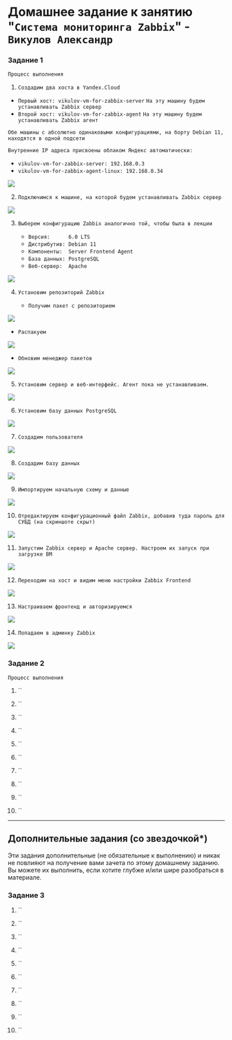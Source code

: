 # Домашнее задание к занятию "`Система мониторинга Zabbix`" - `Викулов Александр`

### Задание 1

`Процесс выполнения`

1. `Создадим два хоста в Yandex.Cloud`

  * `Первый хост: vikulov-vm-for-zabbix-server`
    `На эту машину будем устанавливать Zabbix сервер`
  * `Второй хост: vikulov-vm-for-zabbix-agent`
    `На эту машину будем устанавливать Zabbix агент`
    
  `Обе машины с абсолютно одинаковыми конфигурациями, на борту Debian 11, находятся в одной подсети`
  
  `Внутренние IP адреса присвоены облаком Яндекс автоматически:`
  
  * `vikulov-vm-for-zabbix-server: 192.168.0.3`
  * `vikulov-vm-for-zabbix-agent-linux: 192.168.0.34`
  
  <kbd> 
    <img src="https://github.com/AleksandrVikulov/08-02-zabbix-part-01/img/task01_img01.png">
  </kbd> 

2. `Подключимся к машине, на которой будем устанавливать Zabbix сервер`

  <kbd> 
    <img src="https://github.com/AleksandrVikulov/08-02-zabbix-part-01/img/task01_img02.png">
  </kbd> 

3. `Выберем конфигурацию Zabbix аналогично той, чтобы была в лекции`

   * `Версия:      6.0 LTS`
   * `Дистрибутив: Debian 11`
   * `Компоненты:  Server Frontend Agent`
   * `База данных: PostgreSQL`
   * `Веб-сервер:  Apache`
   
  <kbd> 
    <img src="https://github.com/AleksandrVikulov/08-02-zabbix-part-01/img/task01_img03.png">
  </kbd> 

4. `Установим репозиторий Zabbix`

   * `Получим пакет с репозиторием`

  <kbd> 
    <img src="https://github.com/AleksandrVikulov/08-02-zabbix-part-01/raw/master/img/task01_img04-1.png">
  </kbd> 
   
   * `Распакуем`

  <kbd> 
    <img src="https://github.com/AleksandrVikulov/08-02-zabbix-part-01/master/img/task01_img04-2.png">
  </kbd> 
   
   * `Обновим менеджер пакетов` 

  <kbd>
    <img src="https://github.com/AleksandrVikulov/08-02-zabbix-part-01/raw/main/img/task01_img04-3.png">
  </kbd>

5. `Установим сервер и веб-интерфейс. Агент пока не устанавливаем.`

  <kbd> 
    <img src="AleksandrVikulov.io/08-02-zabbix-part-01/img/task01_img05.png">
  </kbd>

6. `Установим базу данных PostgreSQL`

  <kbd>
    <img src="https://github.com/AleksandrVikulov/08-02-zabbix-part-01/raw/main/img/task01_img06.png">
  </kbd>

7. `Создадим пользователя`

  <kbd>
    <img src="https://github.com/AleksandrVikulov/08-02-zabbix-part-01/raw/main/img/task01_img07.png">
  </kbd>

8. `Создадим базу данных`

  <kbd>
    <img src="https://github.com/AleksandrVikulov/08-02-zabbix-part-01/raw/main/img/task01_img08.png">
  </kbd>

9. `Импортируем начальную схему и данные`

  <kbd>
    <img src="https://github.com/AleksandrVikulov/08-02-zabbix-part-01/raw/main/img/task01_img09.png">
  </kbd>

10. `Отредактируем конфигурационный файл Zabbix, добавив туда пароль для СУБД (на скриншоте скрыт)`

  <kbd>
    <img src="https://github.com/AleksandrVikulov/08-02-zabbix-part-01/raw/main/img/task01_img10.png">
  </kbd>
  
11. `Запустим Zabbix сервер и Apache сервер. Настроем их запуск при загрузке ВМ`

  <kbd>
    <img src="https://github.com/AleksandrVikulov/08-02-zabbix-part-01/raw/main/img/task01_img11.png">
  </kbd>
  
12. `Переходим на хост и видим меню настройки Zabbix Frontend`

  <kbd>
    <img src="https://github.com/AleksandrVikulov/08-02-zabbix-part-01/raw/main/img/task01_img12.png">
  </kbd>

13. `Настраиваем фронтенд и авторизируемся`

  <kbd>
    <img src="https://github.com/AleksandrVikulov/08-02-zabbix-part-01/raw/main/img/task01_img13.png">
  </kbd>

14. `Попадаем в админку Zabbix`

  <kbd>
    <img src="https://github.com/AleksandrVikulov/08-02-zabbix-part-01/raw/main/img/task01_img14.png">
  </kbd>
    

### Задание 2

`Процесс выполнения`

1. ``

2. ``

3. ``

4. ``

5. ``

6. ``

7. ``

8. ``

9. ``

10. ``

---
## Дополнительные задания (со звездочкой*)

Эти задания дополнительные (не обязательные к выполнению) и никак не повлияют на получение вами зачета по этому домашнему заданию. Вы можете их выполнить, если хотите глубже и/или шире разобраться в материале.

### Задание 3

1. ``

2. ``

3. ``

4. ``

5. ``

6. ``

7. ``

8. ``

9. ``

10. ``

